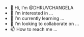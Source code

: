 - 👋 Hi, I’m @DHRUVCHANGELA
- 👀 I’m interested in ...
- 🌱 I’m currently learning ...
- 💞️ I’m looking to collaborate on ...
- 📫 How to reach me ...

<!---
DHRUVCHANGELA/DHRUVCHANGELA is a ✨ special ✨ repository because its `README.md` (this file) appears on your GitHub profile.
You can click the Preview link to take a look at your changes.
--->
